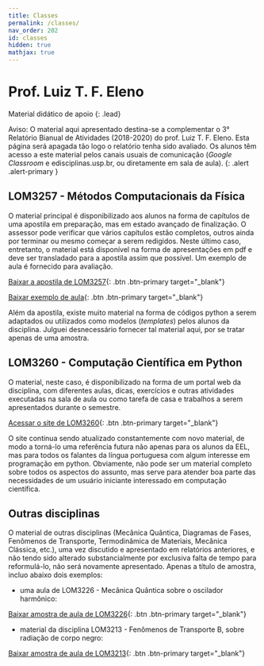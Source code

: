 ```yaml
---
title: Classes
permalink: /classes/
nav_order: 202
id: classes
hidden: true
mathjax: true
---
```


# Prof. Luiz T. F. Eleno

Material didático de apoio
{: .lead}

 <span class='badge badge-pill badge-warning'>Aviso:</span> O material aqui apresentado destina-se a complementar o 3° Relatório Bianual de Atividades (2018-2020) do prof. Luiz T. F. Eleno. Esta página será apagada tão logo o relatório tenha sido avaliado. Os alunos têm acesso a este material pelos canais usuais de comunicação (*Google Classroom* e edisciplinas.usp.br, ou diretamente em sala de aula).
{: .alert .alert-primary }

## LOM3257 - Métodos Computacionais da Física

O material principal é disponibilizado aos alunos na forma de capítulos de uma apostila em preparação, mas em estado avançado de finalização. O assessor pode verificar que vários capítulos estão completos, outros ainda por terminar ou mesmo começar a serem redigidos. Neste último caso, entretanto, o material está disponível na forma de apresentações em pdf e deve ser transladado para a apostila assim que possível. Um exemplo de aula é fornecido para avaliação.

[Baixar a apostila de LOM3257]({{site.baseurl}}/assets/classes/MetCompPhys-Eleno.pdf){: .btn .btn-primary target="\_blank"}

[Baixar exemplo de aula]({{site.baseurl}}/assets/classes/Aula-Zeros.pdf){: .btn .btn-primary target="\_blank"}

Além da apostila, existe muito material na forma de códigos python a serem adaptados ou utilizados como modelos (*templates*) pelos alunos da disciplina. Julguei desnecessário fornecer tal material aqui, por se tratar apenas de uma amostra.

## LOM3260 - Computação Científica em Python

O material, neste caso, é disponibilizado na forma de um portal web da disciplina, com diferentes aulas, dicas, exercícios e outras atividades executadas na sala de aula ou como tarefa de casa e trabalhos a serem apresentados durante o semestre.

[Acessar o site de LOM3260](https://python.computeel.org){: .btn .btn-primary target="\_blank"}

O site continua sendo atualizado constantemente com novo material, de modo a torná-lo uma referência futura não apenas para os alunos da EEL, mas para todos os falantes da língua portuguesa com algum interesse em programação em python. Obviamente, não pode ser um material completo sobre todos os aspectos do assunto, mas serve para atender boa parte das necessidades de um usuário iniciante interessado em computação científica.

## Outras disciplinas

O material de outras disciplinas (Mecânica Quântica, Diagramas de Fases, Fenômenos de Transporte, Termodinâmica de Materiais, Mecânica Clássica, etc.), uma vez discutido e apresentado em relatórios anteriores, e não tendo sido alterado substancialmente por exclusiva falta de tempo para reformulá-lo, não será novamente apresentado. Apenas a título de amostra, incluo abaixo dois exemplos:

- uma aula de LOM3226 - Mecânica Quântica sobre o oscilador harmônico:

[Baixar amostra de aula de LOM3226]({{site.baseurl}}/assets/classes/Osc-harm-algebr.pdf){: .btn .btn-primary target="\_blank"}

-   material da disciplina LOM3213 - Fenômenos de Transporte B, sobre radiação de corpo negro:

[Baixar amostra de aula de LOM3213]({{site.baseurl}}/assets/classes/CorpoNegro.pdf){: .btn .btn-primary target="\_blank"}
